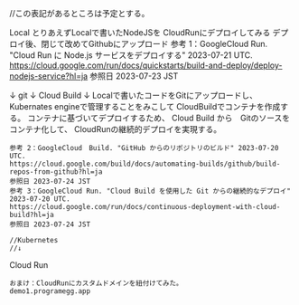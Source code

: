 //この表記があるところは予定とする。

Local
    とりあえずLocalで書いたNodeJSを
    CloudRunにデプロイしてみる
    デプロイ後、閉じて改めてGithubにアップロード
    参考 1：GoogleCloud Run. "Cloud Run に Node.js サービスをデプロイする" 2023-07-21 UTC.  
    https://cloud.google.com/run/docs/quickstarts/build-and-deploy/deploy-nodejs-service?hl=ja
    参照日 2023-07-23 JST

↓
git
↓
Cloud Build
↓
    Localで書いたコードをGitにアップロードし、
    Kubernates engineで管理することをみこして
    CloudBuildでコンテナを作成する。
    コンテナに基づいてデプロイするため、
    Cloud Build から　Gitのソースをコンテナ化して、
    CloudRunの継続的デプロイを実現する。

    参考 2：GoogleCloud　Build. "GitHub からのリポジトリのビルド" 2023-07-20 UTC. 
    https://cloud.google.com/build/docs/automating-builds/github/build-repos-from-github?hl=ja
    参照日 2023-07-24 JST  
    参考 3：GoogleCloud Run. "Cloud Build を使用した Git からの継続的なデプロイ" 2023-07-20 UTC.
    https://cloud.google.com/run/docs/continuous-deployment-with-cloud-build?hl=ja
    参照日 2023-07-24 JST

    //Kubernetes
    //↓

Cloud Run

    おまけ：CloudRunにカスタムドメインを紐付けてみた。
    demo1.programegg.app
